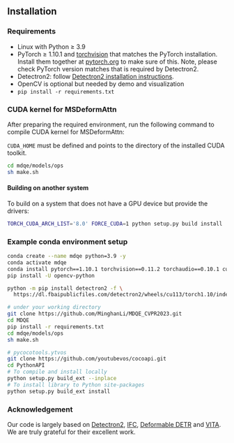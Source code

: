 ## Installation

### Requirements
- Linux with Python ≥ 3.9
- PyTorch ≥ 1.10.1 and [torchvision](https://github.com/pytorch/vision/) that matches the PyTorch installation.
  Install them together at [pytorch.org](https://pytorch.org) to make sure of this. Note, please check
  PyTorch version matches that is required by Detectron2.
- Detectron2: follow [Detectron2 installation instructions](https://detectron2.readthedocs.io/tutorials/install.html).
- OpenCV is optional but needed by demo and visualization
- `pip install -r requirements.txt`

### CUDA kernel for MSDeformAttn
After preparing the required environment, run the following command to compile CUDA kernel for MSDeformAttn:

`CUDA_HOME` must be defined and points to the directory of the installed CUDA toolkit.

```bash
cd mdqe/models/ops
sh make.sh
```

#### Building on another system
To build on a system that does not have a GPU device but provide the drivers:
```bash
TORCH_CUDA_ARCH_LIST='8.0' FORCE_CUDA=1 python setup.py build install
```

### Example conda environment setup
```bash
conda create --name mdqe python=3.9 -y
conda activate mdqe
conda install pytorch==1.10.1 torchvision==0.11.2 torchaudio==0.10.1 cudatoolkit=11.3 -c pytorch -c conda-forge
pip install -U opencv-python

python -m pip install detectron2 -f \
  https://dl.fbaipublicfiles.com/detectron2/wheels/cu113/torch1.10/index.html

# under your working directory
git clone https://github.com/MinghanLi/MDQE_CVPR2023.git
cd MDQE
pip install -r requirements.txt
cd mdqe/models/ops
sh make.sh

# pycocotools.ytvos
git clone https://github.com/youtubevos/cocoapi.git
cd PythonAPI
# To compile and install locally 
python setup.py build_ext --inplace
# To install library to Python site-packages 
python setup.py build_ext install
```
### Acknowledgement

Our code is largely based on [Detectron2](https://github.com/facebookresearch/detectron2), [IFC](https://github.com/sukjunhwang/IFC), [Deformable DETR](https://github.com/fundamentalvision/Deformable-DETR) and [VITA](https://github.com/sukjunhwang/VITA). We are truly grateful for their excellent work.

